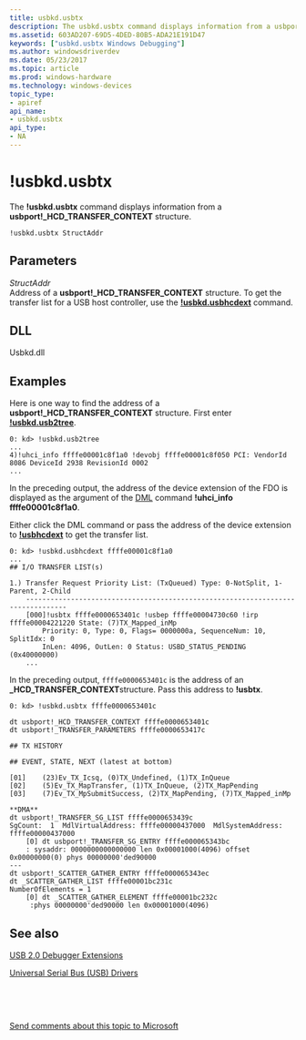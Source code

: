 ```yaml
---
title: usbkd.usbtx
description: The usbkd.usbtx command displays information from a usbport _HCD_TRANSFER_CONTEXT structure.
ms.assetid: 603AD207-69D5-4DED-80B5-ADA21E191D47
keywords: ["usbkd.usbtx Windows Debugging"]
ms.author: windowsdriverdev
ms.date: 05/23/2017
ms.topic: article
ms.prod: windows-hardware
ms.technology: windows-devices
topic_type:
- apiref
api_name:
- usbkd.usbtx
api_type:
- NA
---
```


# !usbkd.usbtx


The **!usbkd.usbtx** command displays information from a **usbport!\_HCD\_TRANSFER\_CONTEXT** structure.

```
!usbkd.usbtx StructAddr
```

## <span id="ddk__devobj_dbg"></span><span id="DDK__DEVOBJ_DBG"></span>Parameters


<span id="_______StructAddr______"></span><span id="_______structaddr______"></span><span id="_______STRUCTADDR______"></span> *StructAddr*   
Address of a **usbport!\_HCD\_TRANSFER\_CONTEXT** structure. To get the transfer list for a USB host controller, use the [**!usbkd.usbhcdext**](-usbkd-usbhcdext.md) command.

## <span id="DLL"></span><span id="dll"></span>DLL


Usbkd.dll

Examples
--------

Here is one way to find the address of a **usbport!\_HCD\_TRANSFER\_CONTEXT** structure. First enter [**!usbkd.usb2tree**](-usbkd-usb2tree.md).

```
0: kd> !usbkd.usb2tree
...
4)!uhci_info ffffe00001c8f1a0 !devobj ffffe00001c8f050 PCI: VendorId 8086 DeviceId 2938 RevisionId 0002 
...
```

In the preceding output, the address of the device extension of the FDO is displayed as the argument of the [DML](debugger-markup-language-commands.md) command **!uhci\_info ffffe00001c8f1a0**.

Either click the DML command or pass the address of the device extension to [**!usbhcdext**](https://msdn.microsoft.com/library/windows/hardware/dn367072) to get the transfer list.

```
0: kd> !usbkd.usbhcdext ffffe00001c8f1a0
...
## I/O TRANSFER LIST(s)

1.) Transfer Request Priority List: (TxQueued) Type: 0-NotSplit, 1-Parent, 2-Child
    --------------------------------------------------------------------------------
    [000]!usbtx ffffe0000653401c !usbep ffffe00004730c60 !irp ffffe00004221220 State: (7)TX_Mapped_inMp
        Priority: 0, Type: 0, Flags= 0000000a, SequenceNum: 10, SplitIdx: 0
        InLen: 4096, OutLen: 0 Status: USBD_STATUS_PENDING (0x40000000)
    ...
```

In the preceding output, `ffffe0000653401c` is the address of an **\_HCD\_TRANSFER\_CONTEXT**structure. Pass this address to **!usbtx**.

```
0: kd> !usbkd.usbtx ffffe0000653401c

dt usbport!_HCD_TRANSFER_CONTEXT ffffe0000653401c
dt usbport!_TRANSFER_PARAMETERS ffffe0000653417c

## TX HISTORY

## EVENT, STATE, NEXT (latest at bottom)

[01]    (23)Ev_TX_Icsq, (0)TX_Undefined, (1)TX_InQueue
[02]    (5)Ev_TX_MapTransfer, (1)TX_InQueue, (2)TX_MapPending
[03]    (7)Ev_TX_MpSubmitSuccess, (2)TX_MapPending, (7)TX_Mapped_inMp

**DMA**
dt usbport!_TRANSFER_SG_LIST ffffe0000653439c
SgCount:  1  MdlVirtualAddress: ffffe00000437000  MdlSystemAddress: ffffe00000437000
    [0] dt usbport!_TRANSFER_SG_ENTRY ffffe000065343bc
    : sysaddr: 0000000000000000 len 0x00001000(4096) offset 0x00000000(0) phys 00000000'ded90000
---
dt usbport!_SCATTER_GATHER_ENTRY ffffe000065343ec
dt _SCATTER_GATHER_LIST ffffe00001bc231c
NumberOfElements = 1
    [0] dt _SCATTER_GATHER_ELEMENT ffffe00001bc232c
     :phys 00000000'ded90000 len 0x00001000(4096)
```

## <span id="see_also"></span>See also


[USB 2.0 Debugger Extensions](usb-2-0-extensions.md)

[Universal Serial Bus (USB) Drivers](http://go.microsoft.com/fwlink/p?LinkID=227351)

 

 

[Send comments about this topic to Microsoft](mailto:wsddocfb@microsoft.com?subject=Documentation%20feedback%20[debugger\debugger]:%20!usbkd.usbtx%20%20RELEASE:%20%285/15/2017%29&body=%0A%0APRIVACY%20STATEMENT%0A%0AWe%20use%20your%20feedback%20to%20improve%20the%20documentation.%20We%20don't%20use%20your%20email%20address%20for%20any%20other%20purpose,%20and%20we'll%20remove%20your%20email%20address%20from%20our%20system%20after%20the%20issue%20that%20you're%20reporting%20is%20fixed.%20While%20we're%20working%20to%20fix%20this%20issue,%20we%20might%20send%20you%20an%20email%20message%20to%20ask%20for%20more%20info.%20Later,%20we%20might%20also%20send%20you%20an%20email%20message%20to%20let%20you%20know%20that%20we've%20addressed%20your%20feedback.%0A%0AFor%20more%20info%20about%20Microsoft's%20privacy%20policy,%20see%20http://privacy.microsoft.com/default.aspx. "Send comments about this topic to Microsoft")





